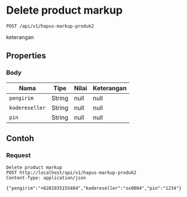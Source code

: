 # Delete product markup
```http
POST /api/v1/hapus-markup-produk2
```
keterangan
## Properties
### Body
Nama | Tipe | Nilai | Keterangan
--- | --- | --- | ---
<code>pengirim</code> | String | null | null
<code>kodereseller</code> | String | null | null
<code>pin</code> | String | null | null
## Contoh
### Request
```http
Delete product markup
POST http://localhost/api/v1/hapus-markup-produk2
Content-Type: application/json

{"pengirim":"+6281935155404","kodereseller":"ox0004","pin":"1234"}
```
